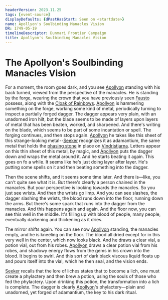 ```yaml
---
headerVersion: 2023.11.25
tags: [event-source]
displayDefaults: {dPastHasStart: Seen on <startdate>}
name: Apollyon's Soulbinding Manacles Vision
DR: 1749-05-19
timelineDescriptor: Dunmari Frontier Campaign
title: Apollyon's Soulbinding Manacles Vision
---
```

# The Apollyon's Soulbinding Manacles Vision

For a moment, the room goes dark, and you see [Apollyon](<../../../people/historical-figures/drankorian-emperors/apollyon.md>) standing with his back turned, viewed from the perspective of the manacles. He is standing by the forge, wearing the crown that you have previously seen [Fausto](<../../../people/chardonians/fausto.md>) possess, along with the [Cloak of Rainbows](<../../../things/artifacts-of-power/cloak-of-rainbows.md>). [Apollyon](<../../../people/historical-figures/drankorian-emperors/apollyon.md>) is hammering something on the forge, working some kind of metal, periodically turning to inspect a partially forged dagger. The dagger appears very plain, with an unadorned iron hilt, but the blade seems to be made of layers upon layers of metal that has been beaten, worked, and sharpened. And there's writing on the blade, which seems to be part of some incantation or spell. The forging continues, and then stops again. [Apollyon](<../../../people/historical-figures/drankorian-emperors/apollyon.md>) he takes like this sheet of this strange-looking metal--[Seeker](<../../../people/pcs/dunmar-fellowship/seeker.md>) recognizes it as adamantium, the same metal that holds the [phasing stone](<../../../things/magic-items/phasing-stones.md>) in place on [Vindristjarna](<../../../things/ships/vindristjarna.md>). Letters appear on this thin sheet of this metal, by magic, and [Apollyon](<../../../people/historical-figures/drankorian-emperors/apollyon.md>) puts the dagger down and  wraps the metal around it. And he starts beating it again. This goes on fo a while. It seems like he's just doing layer after layer. He's putting some spells on it and then beating something into the dagger. 

Then the scene shifts, and it seems some time later. And there is—like, you can't quite see what it is. But there's clearly a person chained in the manacles. But your perspective is looking towards the manacles. So you  just see wrists. And then the wrists go limp. And you can see slashes, the dagger slashing the wrists, the blood runs down into the floor, running down the arms. But there's some spark that runs into the dagger from the manacles. And this happens again and again. And the floor now, you can see this well in the middle. It's filling up with blood of people, many people, eventually darkening and thickening as it dries. 

The mirror shifts again. You can see now [Apollyon](<../../../people/historical-figures/drankorian-emperors/apollyon.md>) standing, the manacles empty, and he is kneeling on the floor. The blood all dried except for in this very well in the center, which now looks black. And he draws a clear vial,  a potion vial, out from his robes. [Apollyon](<../../../people/historical-figures/drankorian-emperors/apollyon.md>) draws a clear potion vial from his robes, and shadowy energy flows from the gems in his crown into the blood. It begins to swirl. And this sort of dark black viscous liquid floats up and pours itself into the vial, which he then seal, and the vision ends.

[Seeker](<../../../people/pcs/dunmar-fellowship/seeker.md>) recalls that the lore of liches states that to become a lich, one must create a phylactery and then brew a potion, using the souls of those who fed the phylactery. Upon drinking this potion, the transformation into a lich is complete. The dagger is clearly [Apollyon](<../../../people/historical-figures/drankorian-emperors/apollyon.md>)'s phylactery—plain and unadorned, yet forged of adamantium, the key to his dark ritual.


